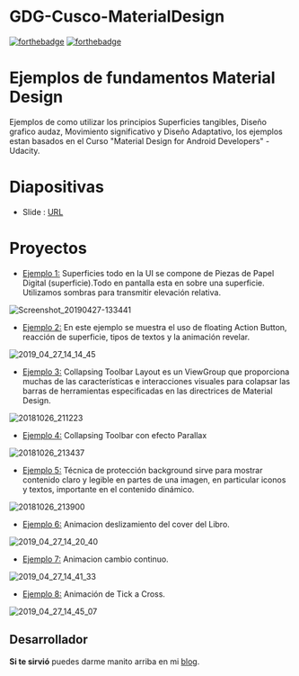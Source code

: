 # GDG-Cusco-MaterialDesign
[![forthebadge](https://forthebadge.com/images/badges/built-by-developers.svg)](https://forthebadge.com) [![forthebadge](https://forthebadge.com/images/badges/for-sharks.svg)](https://forthebadge.com)

Ejemplos de fundamentos Material Design
=======================================

Ejemplos de como utilizar los principios Superficies tangibles, Diseño grafico audaz, Movimiento significativo y Diseño Adaptativo, los ejemplos estan basados en el Curso "Material Design for Android Developers" - Udacity.

# Diapositivas
- Slide : [URL](https://docs.google.com/presentation/d/1KIZOH42niNcuMmPbFWLTGF3KPQZ-qh465O3dQwqdATA/edit?usp=sharing)

# Proyectos
- [Ejemplo 1:](https://github.com/FahedHermoza/GDG-Cusco-MaterialDesign/tree/master/MD-Ejemplo1) Superficies todo en la UI se compone de Piezas de Papel Digital (superficie).Todo en pantalla esta en sobre una superficie. Utilizamos sombras para transmitir elevación relativa.

![Screenshot_20190427-133441](https://user-images.githubusercontent.com/8326973/56854449-49c1dd80-68fc-11e9-82c3-31bf440bda4c.png)

- [Ejemplo 2:](https://github.com/FahedHermoza/GDG-Cusco-MaterialDesign/tree/master/MD-Ejemplo2) En este ejemplo se muestra el uso de floating Action Button, reacción de superficie, tipos de textos y la animación revelar.

![2019_04_27_14_14_45](https://user-images.githubusercontent.com/8326973/56854272-804a2900-68f9-11e9-94bb-51d61d119b25.gif)

- [Ejemplo 3:](https://github.com/FahedHermoza/GDG-Cusco-MaterialDesign/tree/master/MD-Ejemplo3) Collapsing Toolbar Layout es un ViewGroup que proporciona muchas de las características e interacciones visuales para colapsar las barras de herramientas especificadas en las directrices de Material Design.

![20181026_211223](https://user-images.githubusercontent.com/8326973/56853112-f2fed880-68e8-11e9-9557-220c26bf4629.gif)

- [Ejemplo 4:](https://github.com/FahedHermoza/GDG-Cusco-MaterialDesign/tree/master/MD-Ejemplo4) Collapsing Toolbar con efecto Parallax

![20181026_213437](https://user-images.githubusercontent.com/8326973/56852976-6273c880-68e7-11e9-94a5-c3b8e7ec8830.gif)

- [Ejemplo 5:](https://github.com/FahedHermoza/GDG-Cusco-MaterialDesign/tree/master/MD-Ejemplo5) Técnica de protección background sirve para mostrar contenido claro y legible en partes de una imagen, en particular iconos y textos, importante en el contenido dinámico.

![20181026_213900](https://user-images.githubusercontent.com/8326973/56853060-5d634900-68e8-11e9-9379-aa38640c7c38.gif)

- [Ejemplo 6:](https://github.com/FahedHermoza/GDG-Cusco-MaterialDesign/tree/master/MD-Ejemplo6) Animacion deslizamiento del cover del Libro. 

![2019_04_27_14_20_40](https://user-images.githubusercontent.com/8326973/56854280-83ddb000-68f9-11e9-9240-5fe17ffcc1aa.gif)

- [Ejemplo 7:](https://github.com/FahedHermoza/GDG-Cusco-MaterialDesign/tree/master/MD-Ejemplo7) Animacion cambio continuo.

![2019_04_27_14_41_33](https://user-images.githubusercontent.com/8326973/56854422-eafc6400-68fb-11e9-84cb-c50484316e5d.gif)

- [Ejemplo 8:](https://github.com/FahedHermoza/GDG-Cusco-MaterialDesign/tree/master/MD-Ejemplo8) Animación de Tick a Cross.

![2019_04_27_14_45_07](https://user-images.githubusercontent.com/8326973/56854401-abce1300-68fb-11e9-8d28-b7baaacab773.gif)

## Desarrollador
**Si te sirvió** puedes darme manito arriba en mi [blog](https://www.facebook.com/fahedhermoza/).


